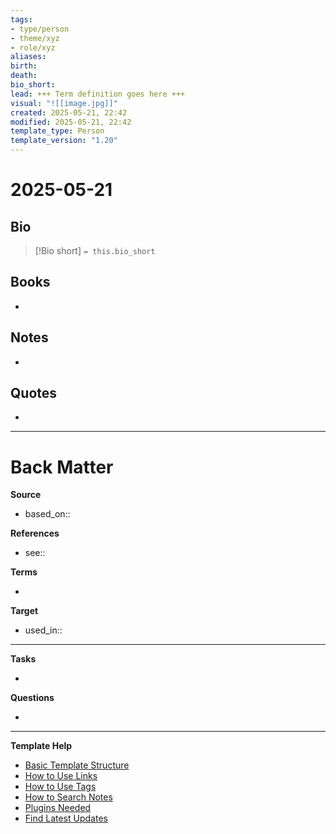 ```yaml
---
tags: 
- type/person 
- theme/xyz
- role/xyz
aliases: 
birth:
death:
bio_short: 
lead: +++ Term definition goes here +++
visual: "![[image.jpg]]"
created: 2025-05-21, 22:42
modified: 2025-05-21, 22:42
template_type: Person
template_version: "1.20"
---
```

<!--  See "Template Help" below for using properties -->

# 2025-05-21

##  Bio
<!-- Short biography of the AUTHOR -->

> [!Bio short]
> `= this.bio_short`



## Books
<!-- Only most important I‘ve read -->
- 

## Notes
<!-- The main content of my thoughts really -->
- 


## Quotes
<!-- Notable quotes with reference to their page or location -->
- 

---
# Back Matter

**Source**
<!-- Always keep a link to the source- --> 
- based_on::

**References**
<!-- Links to pages not referenced in the content. see: [[related note]] because <reason> -->
- see:: 

**Terms**
<!-- Links to definition pages. -->
- 

**Target**
<!-- Link to project note or externaly published content. -->
- used_in::

---
**Tasks**
<!-- What remains to be done with this note? --> 
- 

**Questions**
<!-- What remains for you to consider? --> 
- 

---
**Template Help**
<!-- Links to external help pages on GitHub. -->
- [Basic Template Structure](https://github.com/groepl/Obsidian-Templates#basic-template-structure)
- [How to Use Links](https://github.com/groepl/Obsidian-Templates#how-to-use-links)
- [How to Use Tags](https://github.com/groepl/Obsidian-Templates#how-to-use-tags)
- [How to Search Notes](https://github.com/groepl/Obsidian-Templates#how-to-search-notes)
- [Plugins Needed](https://github.com/groepl/Obsidian-Templates#obsidian-plugins-needed)
- [Find Latest Updates](https://github.com/groepl/Obsidian-Templates)